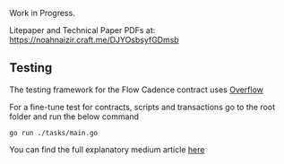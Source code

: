 Work in Progress.

Litepaper and Technical Paper PDFs at: https://noahnaizir.craft.me/DJYOsbsyfGDmsb

## Testing

The testing framework for the Flow Cadence contract uses [Overflow](https://github.com/bjartek/overflow)

For a fine-tune test for contracts, scripts and transactions go to the root folder and run the below command

```
go run ./tasks/main.go
```

You can find the full explanatory medium article [here](https://medium.com/@noah.naizir/create-a-cadence-owned-account-a11f9bc339b6)
